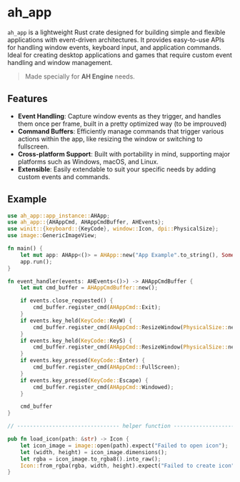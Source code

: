 # ah_app

`ah_app` is a lightweight Rust crate designed for building simple and flexible applications with event-driven architectures. It provides easy-to-use APIs for handling window events, keyboard input, and application commands. Ideal for creating desktop applications and games that require custom event handling and window management.
> Made specially for **AH Engine** needs.

## Features

- **Event Handling**: Capture window events as they trigger, and handles them once per frame, built in a pretty optimized way (to be improuved)
- **Command Buffers**: Efficiently manage commands that trigger various actions within the app, like resizing the window or switching to fullscreen.
- **Cross-platform Support**: Built with portability in mind, supporting major platforms such as Windows, macOS, and Linux.
- **Extensible**: Easily extendable to suit your specific needs by adding custom events and commands.

## Example

```Rust
use ah_app::app_instance::AHApp;
use ah_app::{AHAppCmd, AHAppCmdBuffer, AHEvents};
use winit::{keyboard::{KeyCode}, window::Icon, dpi::PhysicalSize};
use image::GenericImageView;

fn main() {
    let mut app: AHApp<()> = AHApp::new("App Example".to_string(), Some(load_icon("assets/favicon.png")), &event_handler);
    app.run();
}

fn event_handler(events: AHEvents<()>) -> AHAppCmdBuffer {
    let mut cmd_buffer = AHAppCmdBuffer::new();

    if events.close_requested() {
        cmd_buffer.register_cmd(AHAppCmd::Exit);
    }
    if events.key_held(KeyCode::KeyW) {
        cmd_buffer.register_cmd(AHAppCmd::ResizeWindow(PhysicalSize::new(700, 700)));
    }
    if events.key_held(KeyCode::KeyS) {
        cmd_buffer.register_cmd(AHAppCmd::ResizeWindow(PhysicalSize::new(500, 500)));
    }
    if events.key_pressed(KeyCode::Enter) {
        cmd_buffer.register_cmd(AHAppCmd::FullScreen);
    }
    if events.key_pressed(KeyCode::Escape) {
        cmd_buffer.register_cmd(AHAppCmd::Windowed);
    }

    cmd_buffer
}

// -------------------------------- helper function --------------------------------

pub fn load_icon(path: &str) -> Icon {
    let icon_image = image::open(path).expect("Failed to open icon");
    let (width, height) = icon_image.dimensions();
    let rgba = icon_image.to_rgba8().into_raw();
    Icon::from_rgba(rgba, width, height).expect("Failed to create icon")
}
```
